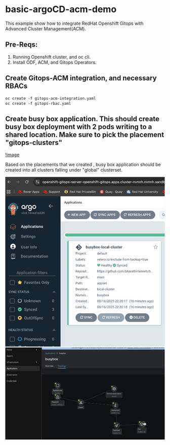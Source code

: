 # basic-argoCD-acm-demo

This example show how to integrate RedHat Openshift Gitops with Advanced Cluster Management(ACM).

## Pre-Reqs:

1. Running Openshift cluster, and oc cli.
2. Install ODF, ACM, and Gitops Operators.

## Create Gitops-ACM integration, and necessary RBACs

```
oc create -f gitops-acm-integration.yaml
oc create -f gitops-rbac.yaml
```

## Create busy box application. This should create busy box deployment with 2 pods writing to a shared location. Make sure to pick the placement "gitops-clusters"
[!image](image/appset-placement.png)


Based on the placements that we created , busy box application should be created into all clusters falling under "global" clusterset.

![image](image/argocd.png)
![image](image/acm.png)